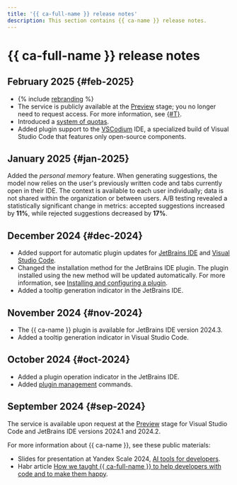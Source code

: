 ```yaml
---
title: '{{ ca-full-name }} release notes'
description: This section contains {{ ca-name }} release notes.
---
```


# {{ ca-full-name }} release notes

## February 2025 {#feb-2025}

* {% include [rebranding](../_includes/code-assistant/rebranding.md) %}
* The service is publicly available at the [Preview](../overview/concepts/launch-stages.md) stage; you no longer need to request access. For more information, see [{#T}](index.md).
* Introduced a [system of quotas](concepts/limits.md).
* Added plugin support to the [VSCodium](https://vscodium.com/) IDE, a specialized build of Visual Studio Code that features only open-source components.

## January 2025 {#jan-2025}

Added the _personal memory_ feature. When generating suggestions, the model now relies on the user's previously written code and tabs currently open in their IDE. The context is available to each user individually; data is not shared within the organization or between users. A/B testing revealed a statistically significant change in metrics: accepted suggestions increased by **11%**, while rejected suggestions decreased by **17%**.

## December 2024 {#dec-2024}

* Added support for automatic plugin updates for [JetBrains IDE](https://www.jetbrains.com/ides/) and [Visual Studio Code](https://code.visualstudio.com/).
* Changed the installation method for the JetBrains IDE plugin. The plugin installed using the new method will be updated automatically. For more information, see [Installing and configuring a plugin](./index.md#install-plugin).
* Added a tooltip generation indicator in the JetBrains IDE.

## November 2024 {#nov-2024}

* The {{ ca-name }} plugin is available for JetBrains IDE version 2024.3.
* Added a tooltip generation indicator in Visual Studio Code.

## October 2024 {#oct-2024}

* Added a plugin operation indicator in the JetBrains IDE.
* Added [plugin management](index.md#manage-plugin) commands.

## September 2024 {#sep-2024}

The service is available upon request at the [Preview](../overview/concepts/launch-stages.md) stage for Visual Studio Code and JetBrains IDE versions 2024.1 and 2024.2.

For more information about {{ ca-name }}, see these public materials:
* Slides for presentation at Yandex Scale 2024, [AI tools for developers](https://scale.yandex.cloud/?v=1&videoTab=1&video=1981).
* Habr article [How we taught {{ ca-full-name }} to help developers with code and to make them happy](https://habr.com/ru/companies/yandex/articles/841436/).
